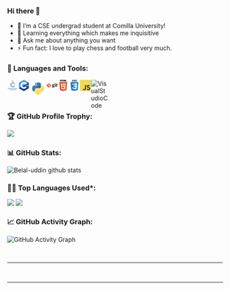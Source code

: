 ### Hi there 👋

- 🔭 I’m a CSE undergrad student at Comilla University!
- 🌱 Learning everything which makes me inquisitive
- 💬 Ask me about anything you want
- ⚡ Fun fact: I love to play chess and football very much.


### 🧰 Languages and Tools:


<img align="left" alt="C" width="26px" src="https://raw.githubusercontent.com/github/explore/80688e429a7d4ef2fca1e82350fe8e3517d3494d/topics/c/c.png" />
<img align="left" alt="C++" width="26px" src="https://raw.githubusercontent.com/github/explore/80688e429a7d4ef2fca1e82350fe8e3517d3494d/topics/cpp/cpp.png" />
<img align="left" alt="Python" width="40px" src="https://raw.githubusercontent.com/github/explore/80688e429a7d4ef2fca1e82350fe8e3517d3494d/topics/python/python.png" />
<img align="left" alt="Git" width="26px" src="https://raw.githubusercontent.com/github/explore/80688e429a7d4ef2fca1e82350fe8e3517d3494d/topics/git/git.png" />
<img align="left" alt="HTML5" width="26px" src="https://raw.githubusercontent.com/github/explore/80688e429a7d4ef2fca1e82350fe8e3517d3494d/topics/html/html.png" />
<img align="left" alt="CSS3" width="26px" src="https://raw.githubusercontent.com/github/explore/80688e429a7d4ef2fca1e82350fe8e3517d3494d/topics/css/css.png"/>
<img align="left" alt="JavaScript" width="26px" src="https://raw.githubusercontent.com/github/explore/80688e429a7d4ef2fca1e82350fe8e3517d3494d/topics/javascript/javascript.png" />
<img align="left" alt="VisualStudioCode" width="40px" src="https://w7.pngwing.com/pngs/715/299/png-transparent-microsoft-visual-studio-visual-studio-code-visual-programming-language-microsoft-purple-angle-violet.png" />

<br />
<br />
<br />


<!-- Profile Trophy -->
### 🏆 GitHub Profile Trophy:
<a href="https://github.com/ryo-ma/github-profile-trophy">
  <img width=800 src="https://github-profile-trophy.vercel.app/?username=Belal-uddin&column=8&theme=darkhub&no-frame=true&no-bg=true"/>
</a>


<!--   Stats -->
### 📊 GitHub Stats:
![Belal-uddin github stats](https://github-readme-stats.vercel.app/api?username=Belal-uddin&theme=nord&show_icons=true&count_private=true)
  
  
<!--   Top Languages Using -->
### 👨‍💻 Top Languages Used*:
![](https://github-profile-summary-cards.vercel.app/api/cards/repos-per-language?username=Belal-uddin&theme=nord_dark)
![](https://github-profile-summary-cards.vercel.app/api/cards/most-commit-language?username=Belal-uddin&theme=nord_dark)


<!--   GitHub stats graph -->
### 📈 GitHub Activity Graph:
 ![GitHub Activity Graph](https://activity-graph.herokuapp.com/graph?username=Belal-uddin&theme=github)

 <br> 
 
 <hr>
 
 <br>

  ---

  
